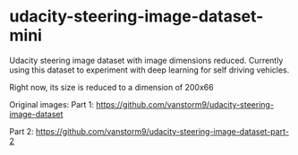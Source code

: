 # udacity-steering-image-dataset-mini
Udacity steering image dataset with image dimensions reduced.
Currently using this dataset to experiment with deep learning for self driving vehicles.

Right now, its size is reduced to a dimension of 200x66

Original images:
Part 1:
https://github.com/vanstorm9/udacity-steering-image-dataset

Part 2:
https://github.com/vanstorm9/udacity-steering-image-dataset-part-2
